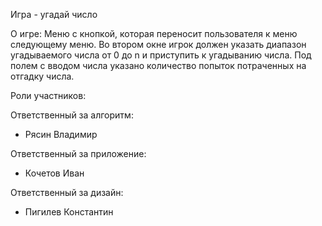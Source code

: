 Игра - угадай число

О игре: Меню с кнопкой, которая переносит пользователя к меню следующему меню. Во втором окне игрок должен указать диапазон угадываемого числа от 0 до n и приступить к угадыванию числа. Под полем с вводом числа указано количество попыток потраченных на отгадку числа.

Роли участников:

Ответственный за алгоритм:
- Рясин Владимир

Ответственный за приложение:
- Кочетов Иван

Ответственный за дизайн:
- Пигилев Константин
